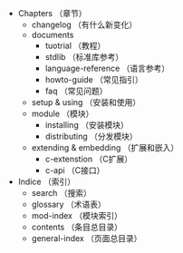 - Chapters （章节）
  - changelog （有什么新变化）
  - documents
    - tuotrial （教程）
    - stdlib （标准库参考）
    - language-reference （语言参考）
    - howto-guide （常见指引）
    - faq （常见问题）
  - setup & using （安装和使用）
  - module （模块）
    - installing （安装模块）
    - distributing （分发模块）
  - extending & embedding （扩展和嵌入）
    - c-extenstion （C扩展）
    - c-api （C接口）
- Indice （索引）
  - search （搜索）
  - glossary （术语表）
  - mod-index （模块索引）
  - contents （条目总目录）
  - general-index （页面总目录）
